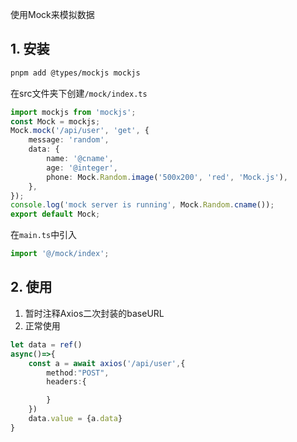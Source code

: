 使用Mock来模拟数据

## 1. 安装

```bash
pnpm add @types/mockjs mockjs
```

在src文件夹下创建`/mock/index.ts`

```ts
import mockjs from 'mockjs';
const Mock = mockjs;
Mock.mock('/api/user', 'get', {
	message: 'random',
	data: {
		name: '@cname',
		age: '@integer',
		phone: Mock.Random.image('500x200', 'red', 'Mock.js'),
	},
});
console.log('mock server is running', Mock.Random.cname());
export default Mock;
```

在`main.ts`中引入

```ts
import '@/mock/index';
```

## 2. 使用

1. 暂时注释Axios二次封装的baseURL
2. 正常使用

```ts
let data = ref()
async()=>{
    const a = await axios('/api/user',{
        method:"POST",
        headers:{

        }
    })
    data.value = {a.data}
}
```
